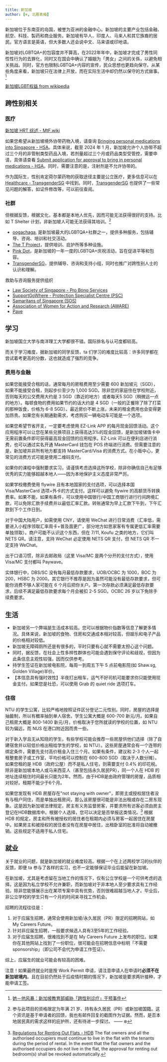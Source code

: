 ```yaml
---
title: 新加坡
author: [❄️, 北雁青梅]
---
```


新加坡位于东南亚的岛国，被誉为亚洲的金融中心。新加坡的主要产业包括金融、航空、科技、製药和商业服务。新加坡有华人、印度人、马来人和其它族裔的居民。官方语言是英语，但大多数人还会说中文、马来语或印地语。

新加坡对LGBTQA+的包容度并不算高，在2022年年中，新加坡才完成了男性同性性行为的去罪化，同时又在国会中确认了婚姻为「男女」之间的关係，以避免相关挑战。同时，官方也限制LGBTQA+内容的宣传，民众思想也更趋向保守。从某些角度来看，新加坡只在法律上开放，而在实际生活中却仍然以保守的方式做事。[^1]

[新加坡LGBT权益 from wikipedia](https://zh.wikipedia.org/zh-cn/%E6%96%B0%E5%8A%A0%E5%9D%A1LGBT%E6%9D%83%E7%9B%8A)

## 跨性别相关

### 医疗

[新加坡 HRT 综述 - MtF.wiki](https://mtf.wiki/zh-cn/docs/hrt/singapore/overview/)

如果您希望从新加坡境外协带药物入境，请查询 [Bringing personal medications into Singapore - HSA](https://www.hsa.gov.sg/personal-medication)。具体来说，截至 2024 年 1 月，新加坡允许个人协带不超过三个月的非管制类型药品入境，若剂量超过三个月或药品类型受管控，需要申请，具体请查看 [Submit application for approval to bring in personal medications - HSA](https://www.hsa.gov.sg/personal-medication/submit-application-for-approval-to-bring-in-personal-medications-(new))。同时，需要注意的是，注射剂是不允许协带的。

作为国际生，性别肯定荷尔蒙药物的获取途径主要是公立医疗，更多信息可以在 [Healthcare - TransgenderSG](https://transgendersg.com/healthcare/) 中找到。同时，[TransgenderSG](https://transgendersg.com) 也提供了一些常见问题的解答，如证件修改等，可以前往查阅。

### 社群

但根据反馈，根据文化，基本都是本地人优先，因而可能无法获得很好的支持。比如 T Shelter 计划，非新加坡人可能无法获得其培训。[^2]

- [oogachaga](https://oogachaga.com/), 是新加坡最大的LGBTQA+社群之一，提供多种服务，包括辅导、咨询、培训和社交活动。
- [The T Project](https://www.thetprojectsg.org/)，提供培训、庇护所等多种设施。
- [Pink Dot](https://pinkdot.sg/)，是新加坡的一年一度的LGBTQA+庆祝活动，旨在促进平等和包容。
- [TransgenderSG](https://transgendersg.com/)，提供辅导、咨询和支持小组，同时也推广对跨性别人士的认识和理解。

救助与咨询服务提供组织

- [Law Society of Singapore - Pro Bono Services](https://www.lawsociety.org.sg/our-community/pro-bono-services/)
- [SupportGoWhere - Protection Specialist Centre (PSC)](https://supportgowhere.life.gov.sg/services/SVC-FVSCF/protection-specialist-centre-psc)
- [Samaritans of Singapore (SOS)](https://www.sos.org.sg)
- [Association of Women for Action and Research (AWARE)](https://sacc.aware.org.sg)
- [Pave](https://www.pave.org.sg)

## 学习

新加坡国立大学与南洋理工大学都很不错。国际排名与认可度都较高。

而关于学习难度，据新加坡的同学反馈，ta 们学习的难度比较高：许多同学都在尝试着考更高的分数，这也就造成了强烈的竞争。

### 费用与金融

如果您能接受合租的话，通常每月的房租费用至少需要 600 新加坡元（SGD），如果不能接受合租，则起步价至少为 1,000 SGD。除非您的家庭住在学校附近，否则每天的公交费用大约是 3 SGD（靠近的地方）或者每天5 SGD（稍微远一点的地方）。每顿食物的费用如果节约的话大约是 4 SGD（一般的正餐除了除了打菜的那种饭食，价格为 6-8 SGD）。最近房价不断上涨，未来的租金费用也会变得更加昂贵。如果您有长期通勤需求，考虑购买一辆电动车可能是一个选项。

如果您希望节省开支，一定要考虑使用 EZ-Link APP 的每月现金回馈活动。这个应用程序可以让您在某些兑换项目上获得高达3%的现金回馈，是新加坡储值卡中无需前置条件即可获得最高现金回馈的应用程序。EZ-Link 可以在便利店进行消费，也可以通过实名开通 MasterCard 钱包在 POS 终端进行消费。但需要注意的是，新加坡并非所有地方都支持 MasterCard/Visa 的消费方式。在小贩中心，更常见的消费方式可能是使用二维码支付。

如果你的课程中强制要求实习，请谨慎考虑选择这所学校，除非你确信自己有足够优秀的实力能够超越本地人——因为本地保护主义态度非常严厉。

如果学校缴费使用 flywire 且有本地国家的支付选项，可以选择本国 Visa/MasterCard 选项+外卡的方式支付。这样可以避免 flywire 的高额货币转换费率。如果不能，如果有条件，可以使用中国银行/中国工商银行进行行间跨境汇款，可以免除汇款手续费并以最低汇率汇款。转账通常为早上汇款下午到，下午汇款到下个工作日到。

对于中国大陆用户，如需使用 CNY，请使用 WeChat 进行日常消费（汇率低，需要进入小程序领取汇率周卡+普及面更广，部分地方如思家客有专属更低汇率需要单独领取）。商户可能不认识这个东西，但在 7/11, Koufu 之类的地方，它们叫 NETS QR。请注意，支持 WeChat 必定使用 NETS QR 支付，但 NETS QR 不一定支持 WeChat。

出于口语习惯，除非去邮政局（这里 Visa/MC 是两个分开的支付方式），使用 Visa/MC 支付都叫 Paywave。

实体银行中，DBS/SC 没有每月最低存款要求，UOB/OCBC 为 1000，BOC 为 200，HSBC 为 2000。其它银行不推荐是因为虽然可能没有最低存款要求，但可能你消费不够人家可能在 6 个月后把你关户。第一次存款必须满足最低存款要求，后续不满足最低存款要求每个月会被扣 2-5 SGD。OCBC 26 岁以下免除手续费要求。

## 生活

- 新加坡另一个弊端是生活成本较高。您可以根据物价指数等信息了解更多情况。具体来说，新加坡的食物、住房和交通成本相对较高，但娱乐和电子产品的价格相对较低。
- 新加坡无障碍厕所还是有很多的，平时只要有心就不需要太担心这个问题。
- 同时，据反馈，在社会上性多样性群体也可能会遇到保守评论和歧视，但因为此条信息主观性较强，因而仅供参考。
- 持学生签证在新加坡电影院，每周一到周五下午 5 点前电影院(如 Shaw.sg, Golden Village)半价。
- 【本信息具有强时效性】半夜打出租车，运气不好司机可能要求你只能使用现金支付。如果您是社恐，可以使用 Grab 的 quiet ride 选项打车。

### 住宿

NTU 的学生公寓，比较严格地按照证件区分登记二元性别。同时，房屋的选择是抽籤制，所以有概率抽到单人宿舍。学生公寓大概是 600-700 新元/月。如果自己租房大概是 800-1400 新元/月，价格取决于您所就读的学校的位置，如 NTU 较为偏远，而 NUS 在港口附近因而贵一些。

对于新入学且无从知晓的学生，有些学校可能会推荐一些房屋供他们选择（除了自建宿舍并以较低价格出租给学生的学校，如 NTU）。这些房屋通常会有一个连带的绑定条件，需要先支付高价租金入住三个月。如果有条件，建议和 2-3 个人一起租整套房子或工作室，平均价格可以控制在 600-800 SGD（取决于人数分摊）。如果您租的是 HDB（政府公屋）而不是私人住宅，则需要支付 0.4% 的印花税。除非是新加坡本地人或马来西亚人（甚至包括永久居民PR），同一个人在 HDB 的地址连续租住时间最长只能为2年。然而，由于HDB是由政府管理的房屋，品质相对较好。租期不能少于6个月。

如果您发现有 HDB 房屋存在"not staying with owner"，即房主或授权居住者没有与租户同住，而是单独出租房间，那么该房屋很可能是非法出租或存在二房东现象。这是因为新加坡法律规定，房主有义务监督房客，并要求所有访客必须由房主登记在HDB数据库中。根据个人选择，您可以决定是否举报这类情况。[^3] 根据 HDB 的规定，房主和所有被授权的居住者在租期内必须与房客一起居住在房屋中。如果房主和被授权的居住者没有在房屋中居住，出租卧室的批准将自动被撤销。这些规定不适用于私人住宅。

## 就业

关于就业的问题，就是新加坡的就业难度较高。根据一个在上述两校学习的伙伴的反馈，即便 ta 参与了各样的实习，也不一定能够保证毕业后能留在新加坡。

在新加坡，尤其是考虑留在当地工作的情况下，仅有公立学校是一个可供考虑的选择。这是因为私立学校不允许兼职，而新加坡对于非本地人至少要求具有工作经验。除非您能够展示出在某项专案中具有优势，否则很难超越当地人才。毕业后，非公立学校的学生只有一个月的时间来寻找工作机会。

招聘的流程往往是：

1. 对于应届生招聘，通常会使用新加坡/永久居民（PR）限定的招聘网站，如 My Careers Future。
2. 针对非应届生招聘，一般要求候选人具有3至5年的工作经验。
3. 对于应届生招聘，很难找到不是在 My Careers Future 上发布的职位。如果你在其他网站上找到了一份职位，很可能会在招聘信息中标明「不需要 sponsorship」（即公司不会代为申请工作签证）。

综上，应届生的就业可能会有较高的困难。

注意！如果最终就业时是按 Work Permit 申请，请注意申请人在申请时**必须不在新加坡境内**。且在目前仍然处于后疫情时期的情况下，新加坡是要求两针接种，才能申请工签。

[^1]: [她－他风暴：新加坡教育部威胁「跨性别诊疗」干预事件](https://global.udn.com/global_vision/story/8664/5228209)
[^2]: 参与此项目的资格限定为年满 21 岁、持有永久居民（PR）或新加坡国籍。这个资讯是基于申请者的回馈，我也有邮件回复的截图作为证据。然而，是否本地居民真的需求这样的庇护所，还有待进一步探讨。 —— ❄️
[^3]: [Regulations for Renting Out Flats - HDB](https://www.hdb.gov.sg/business/estate-agents-and-salespersons/renting-out-a-flat-or-bedroom/regulations-for-renting-out-flats) The flat owners and all the authorised occupiers must continue to live in the flat with the tenants during the period of rental. In the event that the flat owners and the authorised occupiers do not live in the flat, the approval for renting out bedroom(s) shall be revoked automatically.
